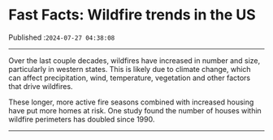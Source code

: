 # Fast Facts: Wildfire trends in the US

Published :`2024-07-27 04:38:08`

---

Over the last couple decades, wildfires have increased in number and size, particularly in western states. This is likely due to climate change, which can affect precipitation, wind, temperature, vegetation and other factors that drive wildfires.

These longer, more active fire seasons combined with increased housing have put more homes at risk. One study found the number of houses within wildfire perimeters has doubled since 1990.

---

